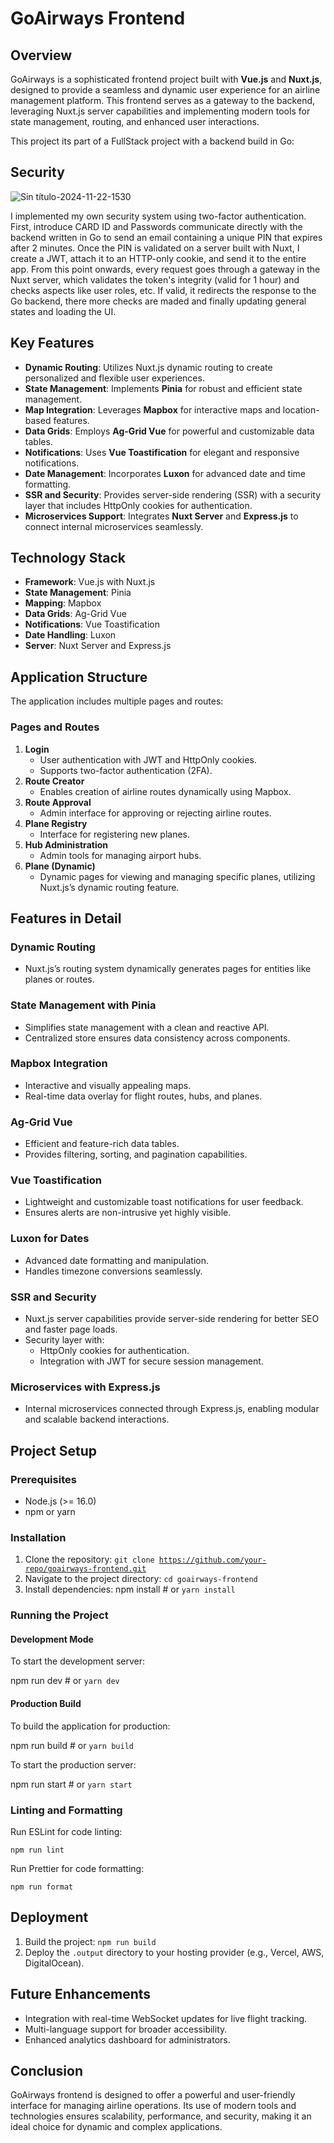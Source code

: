 # GoAirways Frontend

## Overview

GoAirways is a sophisticated frontend project built with **Vue.js** and **Nuxt.js**, designed to provide a seamless and dynamic user experience for an airline management platform. This frontend serves as a gateway to the backend, leveraging Nuxt.js server capabilities and implementing modern tools for state management, routing, and enhanced user interactions.

This project its part of a FullStack project with a backend build in Go:&#x20;

## Security
![Sin título-2024-11-22-1530](https://github.com/user-attachments/assets/794bac3b-7b99-4f32-9616-f33a7f477526)

I implemented my own security system using two-factor authentication. First, introduce CARD ID and Passwords communicate directly with the backend written in Go to send an email containing a unique PIN that expires after 2 minutes. Once the PIN is validated on a server built with Nuxt, I create a JWT, attach it to an HTTP-only cookie, and send it to the entire app. From this point onwards, every request goes through a gateway in the Nuxt server, which validates the token's integrity (valid for 1 hour) and checks aspects like user roles, etc. If valid, it redirects the response to the Go backend,  there more checks are maded and finally updating general states and loading the UI.

## Key Features

* **Dynamic Routing**: Utilizes Nuxt.js dynamic routing to create personalized and flexible user experiences.
* **State Management**: Implements **Pinia** for robust and efficient state management.
* **Map Integration**: Leverages **Mapbox** for interactive maps and location-based features.
* **Data Grids**: Employs **Ag-Grid Vue** for powerful and customizable data tables.
* **Notifications**: Uses **Vue Toastification** for elegant and responsive notifications.
* **Date Management**: Incorporates **Luxon** for advanced date and time formatting.
* **SSR and Security**: Provides server-side rendering (SSR) with a security layer that includes HttpOnly cookies for authentication.
* **Microservices Support**: Integrates **Nuxt Server** and **Express.js** to connect internal microservices seamlessly.

## Technology Stack

* **Framework**: Vue.js with Nuxt.js
* **State Management**: Pinia
* **Mapping**: Mapbox
* **Data Grids**: Ag-Grid Vue
* **Notifications**: Vue Toastification
* **Date Handling**: Luxon
* **Server**: Nuxt Server and Express.js

## Application Structure

The application includes multiple pages and routes:

### Pages and Routes

1. **Login**
   * User authentication with JWT and HttpOnly cookies.
   * Supports two-factor authentication (2FA).
2. **Route Creator**
   * Enables creation of airline routes dynamically using Mapbox.
3. **Route Approval**
   * Admin interface for approving or rejecting airline routes.
4. **Plane Registry**
   * Interface for registering new planes.
5. **Hub Administration**
   * Admin tools for managing airport hubs.
6. **Plane (Dynamic)**
   * Dynamic pages for viewing and managing specific planes, utilizing Nuxt.js’s dynamic routing feature.

## Features in Detail

### Dynamic Routing

* Nuxt.js’s routing system dynamically generates pages for entities like planes or routes.

### State Management with Pinia

* Simplifies state management with a clean and reactive API.
* Centralized store ensures data consistency across components.

### Mapbox Integration

* Interactive and visually appealing maps.
* Real-time data overlay for flight routes, hubs, and planes.

### Ag-Grid Vue

* Efficient and feature-rich data tables.
* Provides filtering, sorting, and pagination capabilities.

### Vue Toastification

* Lightweight and customizable toast notifications for user feedback.
* Ensures alerts are non-intrusive yet highly visible.

### Luxon for Dates

* Advanced date formatting and manipulation.
* Handles timezone conversions seamlessly.

### SSR and Security

* Nuxt.js server capabilities provide server-side rendering for better SEO and faster page loads.
* Security layer with:
  * HttpOnly cookies for authentication.
  * Integration with JWT for secure session management.

### Microservices with Express.js

* Internal microservices connected through Express.js, enabling modular and scalable backend interactions.

## Project Setup

### Prerequisites

* Node.js (>= 16.0)
* npm or yarn

### Installation

1. Clone the repository:
   `git clone `[`https://github.com/your-repo/goairways-frontend.git`](https://github.com/your-repo/goairways-frontend.git)
2. Navigate to the project directory:
   `cd goairways-frontend`
3. Install dependencies:
   npm install
   \# or
   `yarn install`

### Running the Project

#### Development Mode

To start the development server:

npm run dev
\# or
`yarn dev`

#### Production Build

To build the application for production:

npm run build
\# or
`yarn build`

To start the production server:

npm run start
\# or
`yarn start`

### Linting and Formatting

Run ESLint for code linting:

`npm run lint`

Run Prettier for code formatting:

`npm run format`

## Deployment

1. Build the project:
   `npm run build`
2. Deploy the `.output` directory to your hosting provider (e.g., Vercel, AWS, DigitalOcean).

## Future Enhancements

* Integration with real-time WebSocket updates for live flight tracking.
* Multi-language support for broader accessibility.
* Enhanced analytics dashboard for administrators.

## Conclusion

GoAirways frontend is designed to offer a powerful and user-friendly interface for managing airline operations. Its use of modern tools and technologies ensures scalability, performance, and security, making it an ideal choice for dynamic and complex applications.
